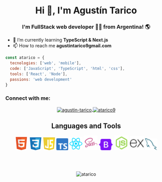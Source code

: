 <h1 align="center">Hi 👋, I'm Agustín Tarico</h1>
<h3 align="center">I'm FullStack web developer 👨‍💻 from Argentina! 🌎</h3>

<!-- <p align="center"> <img src="https://komarev.com/ghpvc/?username=atarico&label=Profile%20views&color=0e75b6&style=flat" alt="atarico" /> </p>

<p align="center"> <a href="https://github.com/ryo-ma/github-profile-trophy"><img src="https://github-profile-trophy.vercel.app/?username=atarico" alt="atarico" /></a> </p> -->


- 🌱 I’m currently learning **TypeScript & Next.js**
- 📫 How to reach me **agustintarico9gmail.com**

```js
const atarico = {
  tecnologies: ['web', 'mobile'],
  code: ['JavaScript', 'TypeScript', 'html', 'css'],
  tools: ['React', 'Node'],
  passions: 'web development'
}

```

<h3 align="left">Connect with me:</h3>
<p align="center">

<a href="https://linkedin.com/in/agustin-tarico" target="blank">
<img align="center" src="https://icongr.am/fontawesome/linkedin.svg?size=128&color=e0e0e0" alt="agustin-tarico" width="28px"/>
</a>
<a href="https://instagram.com/atarico9" target="blank">
<img align="center" src="https://icongr.am/fontawesome/instagram.svg?size=128&color=e0e0e0" alt="atarico9" width="28px"/>
</a>

</p>

<h2 align="center">Languages and Tools</h2>
  <div align='center'>
    <img src="assets/icons/html.svg" width="40" title="HTML"/>
    <img src="assets/icons/css.svg" width="40" title="CSS"/>
    <img src="assets/icons/javascript.svg" width="37" title="JavaScript"/>
    <img src="assets/icons/typescript.svg" width="37" title="TypeScript"/>
    <img src="assets/icons/react.svg" width="40" title="React"/>
    <img src="assets/icons/sass.svg" width="45" title="Sass"/>
    <img src="assets/icons/bootstrap.svg" width="44" title="Bootstrap"/>
    <img src="assets/icons/node.svg" width="45" title="NodeJS"/>
    <img src="assets/icons/express.svg" width="43" title="Express"/>
    <img src="assets/icons/mysql.svg" width="38" title="MySQL"/>
  </div>

<br><br>

<p align="center"><img align="center" src="https://github-readme-stats.vercel.app/api/top-langs?username=atarico&show_icons=true&locale=en&layout=compact" alt="atarico" /></p>

<!-- <p>&nbsp;<img align="center" src="https://github-readme-stats.vercel.app/api?username=atarico&show_icons=true&locale=en" alt="atarico" /></p> -->

<!-- <p><img align="center" src="https://github-readme-streak-stats.herokuapp.com/?user=atarico&" alt="atarico" /></p> -->
